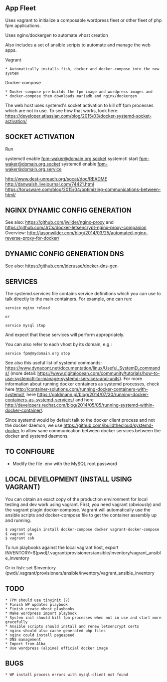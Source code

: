 App Fleet
--------

Uses vagrant to initialize a composable wordpress fleet or other fleet of php fpm applications.

Uses nginx/dockergen to automate vhost creation

Also includes a set of ansible scripts to automate and manage the web apps.

Vagrant

	* Automatically installs fish, docker and docker-compose into the new system

Docker-compose

	* Docker-compose pre-builds the fpm image and wordpress images and
	* docker-compose then downloads mariadb and nginx/dockergen

The web host uses systemd's socket activation to kill off fpm processes which are not in use. To see how that works, look here: https://developer.atlassian.com/blog/2015/03/docker-systemd-socket-activation/

SOCKET ACTIVATION
-------

Run

systemctl enable fpm-waker@domain.org.socket
systemctl start fpm-waker@domain.org.socket
systemctl enable fpm-waker@domain.org.service

http://www.dest-unreach.org/socat/doc/README
http://danwalsh.livejournal.com/74421.html
https://torusware.com/blog/2015/04/optimizing-communications-between-html/

NGINX DYNAMIC CONFIG GENERATION
------
See also: https://github.com/jwilder/nginx-proxy
and https://github.com/JrCs/docker-letsencrypt-nginx-proxy-companion
Overview: http://jasonwilder.com/blog/2014/03/25/automated-nginx-reverse-proxy-for-docker/

DYNAMIC CONFIG GENERATION DNS
------
See also: https://github.com/jderusse/docker-dns-gen

SERVICES
-------

The systemd.services file contains service definitions which you can use to talk directly to the main containers. For example, one can run:

    service nginx reload

    or

    service mysql stop

And expect that these services will perform appropriately.

You can also refer to each vhost by its domain, e.g.:

	service fpm@mydomain.org stop

See also this useful list of systemd commands: https://www.dynacont.net/documentation/linux/Useful_SystemD_commands/ (more detail: https://www.digitalocean.com/community/tutorials/how-to-use-systemctl-to-manage-systemd-services-and-units). For more information about running docker containers as systemd processes, check here http://container-solutions.com/running-docker-containers-with-systemd/, here https://goldmann.pl/blog/2014/07/30/running-docker-containers-as-systemd-services/ and here http://developers.redhat.com/blog/2014/05/05/running-systemd-within-docker-container/.

Since systemd would by default talk to the docker client process and not the docker daemon, we use https://github.com/ibuildthecloud/systemd-docker to allow sane communication between docker services between the docker and systemd daemons.

TO CONFIGURE
-------

* Modify the file .env with the MySQL root password

LOCAL DEVELOPMENT (INSTALL USING VAGRANT)
-------

You can obtain an exact copy of the production environment for local testing and dev work using vagrant. First, you need vagrant (obviously) and the vagrant plugin docker-compose. Vagrant will automatically use the ansible scripts and docker-compose file to get the container assembly up and running.

    $ vagrant plugin install docker-compose docker vagrant-docker-compose
    $ vagrant up
    $ vagrant ssh

To run playbooks against the local vagrant host, export INVENTORY=$(pwd)/.vagrant/provisioners/ansible/inventory/vagrant_ansible_inventory

Or in fish: set $inventory (pwd)/.vagrant/provisioners/ansible/inventory/vagrant_ansible_inventory

TODO
-----

	* FPM should use tinyinit (?)
	* Finish WP updates playbook
	* Finish create vhost playbooks
	* Make wordpress import playbook
	* System init should kill fpm processes when not in use and start more gracefully
	* Ansible scripts should install and renew letsencrypt certs
	* nginx should also cache generated php files
	* nginx could install pagespeed
	* DNS management
	* Import from Alba
	* Use wordpress (alpine) official docker image

BUGS
------

	* WP install process errors with mysql-client not found

